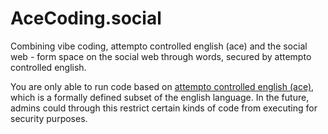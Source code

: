 # AceCoding.social

Combining vibe coding, attempto controlled english (ace) and the social web - form space on the social web through words, secured by attempto controlled english.

You are only able to run code based on [attempto controlled english (ace)](https://en.wikipedia.org/wiki/Attempto_Controlled_English), which is a formally defined subset of the english language.
In the future, admins could through this restrict certain kinds of code from executing for security purposes.
